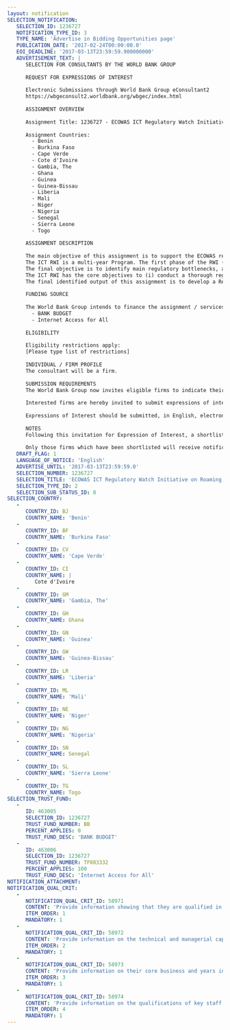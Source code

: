 ```yaml
---
layout: notification
SELECTION_NOTIFICATION: 
   SELECTION_ID: 1236727
   NOTIFICATION_TYPE_ID: 3
   TYPE_NAME: 'Advertise in Bidding Opportunities page'
   PUBLICATION_DATE: '2017-02-24T00:00:00.0'
   EOI_DEADLINE: '2017-03-13T23:59:59.900000000'
   ADVERTISEMENT_TEXT: |
      SELECTION FOR CONSULTANTS BY THE WORLD BANK GROUP
      
      REQUEST FOR EXPRESSIONS OF INTEREST
      
      Electronic Submissions through World Bank Group eConsultant2
      https://wbgeconsult2.worldbank.org/wbgec/index.html
      
      ASSIGNMENT OVERVIEW
      
      Assignment Title: 1236727 - ECOWAS ICT Regulatory Watch Initiative on Roaming, OTT and International Gateways Liberalization
      
      Assignment Countries:
        - Benin
        - Burkina Faso
        - Cape Verde
        - Cote d'Ivoire
        - Gambia, The
        - Ghana
        - Guinea
        - Guinea-Bissau
        - Liberia
        - Mali
        - Niger
        - Nigeria
        - Senegal
        - Sierra Leone
        - Togo
      
      ASSIGNMENT DESCRIPTION
      
      The main objective of this assignment is to support the ECOWAS region in the first phase of the ICT Regulatory Watch Initiative (RWI) Program and serve as the platform for regional integration and ICT policies harmonization.
      The ICT RWI is a multi-year Program. The first phase of the RWI (object of the current selection) will cover ECOWAS and will deal with Roaming, OTT and international gateway liberalization.  Subsequent phases will focus on other groups of countries (e.g. CEMAC, EAC) and other regulatory challenges (e.g. QoS, Spectrum management).
      The final objective is to identify main regulatory bottlenecks, and opportunity cost pertaining for liberalization of international gateways, roaming and OTT in the region, model a RWI index which captures the identified regulatory bottleneck. benchmark, rank and map the countries according to the Index and disseminate results.
      The ICT RWI has the core objectives to (i) conduct a thorough regulatory and competitive assessment diagnosis, benchmark and publish best international practices and ranking, (ii) contribute to the definition of a common road map with guidelines, specific actions and milestones to solve the identified bottlenecks and (iii) scale up best regional practices resulting in implementation of regional guidelines, regulation and the overall strengthening of institutions. The RWI will investigate and identify the main legal and regulatory bottlenecks and risks hampering the rapid spread of digital dividends. A data driven approach will be designed and implemented to picture relevant indicators (like, but not exclusively prices, access, affordability, quality of service, performance indicators, competition). 
      The final identified output of this assignment is to develop a Regulatory Watch Initiative project which will include (i) a regulatory and competitive assessment and diagnosis of international gateways, roaming and OTT in the ECOWAS region (ii) clearly identified main regulatory bottlenecks, opportunity cost, Policy recommendations and remedies pertaining for liberalization of international gateways, roaming and OTT in the ECOWAS region (iii) a RWI index model which captures the above mentioned regulatory bottleneck (iv) a benchmark of the current regulatory and legal framework and RWI index within the region, rank and map the countries according to the RWI index (v) a communication campaign which will disseminate the RWI index and annual report. This project will incorporate a monitoring and evaluation framework agreed with Bank team and consistent with the theory of change principle. 
      
      FUNDING SOURCE
      
      The World Bank Group intends to finance the assignment / services described below under the following:
        - BANK BUDGET
        - Internet Access for All
      
      ELIGIBILITY
      
      Eligibility restrictions apply:
      [Please type list of restrictions]
      
      INDIVIDUAL / FIRM PROFILE
      The consultant will be a firm. 
      
      SUBMISSION REQUIREMENTS
      The World Bank Group now invites eligible firms to indicate their interest in providing the services.  Interested firms must provide information indicating that they are qualified to perform the services (brochures, description of similar assignments, experience in similar conditions, availability of appropriate skills among staff, etc. for firms; CV and cover letter for individuals).  Please note that the total size of all attachments should be less than 5MB.  Consultants may associate to enhance their qualifications.
      
      Interested firms are hereby invited to submit expressions of interest.
      
      Expressions of Interest should be submitted, in English, electronically through World Bank Group eConsultant2 (https://wbgeconsult2.worldbank.org/wbgec/index.html)
      
      NOTES
      Following this invitation for Expression of Interest, a shortlist of qualified firms will be formally invited to submit proposals. Shortlisting and selection will be subject to the availability of funding.
      
      Only those firms which have been shortlisted will receive notification. No debrief will be provided to firms which have not been shortlisted.
   DRAFT_FLAG: 1
   LANGUAGE_OF_NOTICE: 'English'
   ADVERTISE_UNTIL: '2017-03-13T23:59:59.0'
   SELECTION_NUMBER: 1236727
   SELECTION_TITLE: 'ECOWAS ICT Regulatory Watch Initiative on Roaming, OTT and International Gateways Liberalization'
   SELECTION_TYPE_ID: 2
   SELECTION_SUB_STATUS_ID: 8
SELECTION_COUNTRY: 
   - 
      COUNTRY_ID: BJ
      COUNTRY_NAME: 'Benin'
   - 
      COUNTRY_ID: BF
      COUNTRY_NAME: 'Burkina Faso'
   - 
      COUNTRY_ID: CV
      COUNTRY_NAME: 'Cape Verde'
   - 
      COUNTRY_ID: CI
      COUNTRY_NAME: |
         Cote d'Ivoire
   - 
      COUNTRY_ID: GM
      COUNTRY_NAME: 'Gambia, The'
   - 
      COUNTRY_ID: GH
      COUNTRY_NAME: Ghana
   - 
      COUNTRY_ID: GN
      COUNTRY_NAME: 'Guinea'
   - 
      COUNTRY_ID: GW
      COUNTRY_NAME: 'Guinea-Bissau'
   - 
      COUNTRY_ID: LR
      COUNTRY_NAME: 'Liberia'
   - 
      COUNTRY_ID: ML
      COUNTRY_NAME: 'Mali'
   - 
      COUNTRY_ID: NE
      COUNTRY_NAME: 'Niger'
   - 
      COUNTRY_ID: NG
      COUNTRY_NAME: 'Nigeria'
   - 
      COUNTRY_ID: SN
      COUNTRY_NAME: Senegal
   - 
      COUNTRY_ID: SL
      COUNTRY_NAME: 'Sierra Leone'
   - 
      COUNTRY_ID: TG
      COUNTRY_NAME: Togo
SELECTION_TRUST_FUND: 
   - 
      ID: 463005
      SELECTION_ID: 1236727
      TRUST_FUND_NUMBER: BB
      PERCENT_APPLIES: 0
      TRUST_FUND_DESC: 'BANK BUDGET'
   - 
      ID: 463006
      SELECTION_ID: 1236727
      TRUST_FUND_NUMBER: TF083332
      PERCENT_APPLIES: 100
      TRUST_FUND_DESC: 'Internet Access for All'
NOTIFICATION_ATTACHMENT: 
NOTIFICATION_QUAL_CRIT: 
   - 
      NOTIFICATION_QUAL_CRIT_ID: 58971
      CONTENT: 'Provide information showing that they are qualified in the field of the assignment.'
      ITEM_ORDER: 1
      MANDATORY: 1
   - 
      NOTIFICATION_QUAL_CRIT_ID: 58972
      CONTENT: 'Provide information on the technical and managerial capabilities of the firm.'
      ITEM_ORDER: 2
      MANDATORY: 1
   - 
      NOTIFICATION_QUAL_CRIT_ID: 58973
      CONTENT: 'Provide information on their core business and years in business.'
      ITEM_ORDER: 3
      MANDATORY: 1
   - 
      NOTIFICATION_QUAL_CRIT_ID: 58974
      CONTENT: 'Provide information on the qualifications of key staff.'
      ITEM_ORDER: 4
      MANDATORY: 1
---
```

